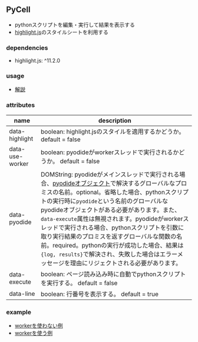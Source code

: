 ## PyCell
- pythonスクリプトを編集・実行して結果を表示する
- [highlight\.js](https://highlightjs.org/)のスタイルシートを利用する

### dependencies
- highlight.js: ^11.2.0

### usage
- [解説](https://arakaki.tokyo/pycell-example/)

### attributes
| name  | description  |
|---|---|
| data-highlight | boolean: highlight.jsのスタイルを適用するかどうか。 default = false |
| data-use-worker  | boolean: pyodideがworkerスレッドで実行されるかどうか。 default = false |
| data-pyodide  | DOMString: pyodideがメインスレッドで実行される場合、[pyodideオブジェクト](https://pyodide.org/en/stable/usage/api/js-api.html#globalThis.pyodide)で解決するグローバルなプロミスの名前。optional。省略した場合、pythonスクリプトの実行時に`pyodide`という名前のグローバルなpyodideオブジェクトがある必要があります。また、`data-execute`属性は無視されます。pyodideがworkerスレッドで実行される場合、pythonスクリプトを引数に取り実行結果のプロミスを返すグローバルな関数の名前。required。pythonの実行が成功した場合、結果は`{log, results}`で解決され、失敗した場合はエラーメッセージを理由にリジェクトされる必要があります。 |
| data-execute  | boolean: ページ読み込み時に自動でpythonスクリプトを実行する。 default = false |
| data-line  | boolean: 行番号を表示する。 default = true |

### example
- [workerを使わない例](example/py-cell/cells.html)
- [workerを使う例](example/py-cell/cells_useworker.html)

